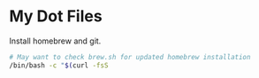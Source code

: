 # My Dot Files

Install homebrew and git.

```bash
# May want to check brew.sh for updated homebrew installation
/bin/bash -c "$(curl -fsS